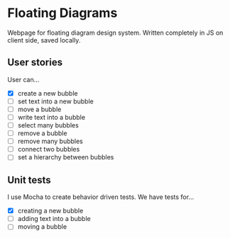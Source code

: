 # Floating Diagrams
Webpage for floating diagram design system. Written completely in JS on client side, saved locally.

## User stories

User can...

- [x] create a new bubble
- [ ] set text into a new bubble
- [ ] move a bubble
- [ ] write text into a bubble
- [ ] select many bubbles
- [ ] remove a bubble
- [ ] remove many bubbles
- [ ] connect two bubbles
- [ ] set a hierarchy between bubbles

## Unit tests

I use Mocha to create behavior driven tests. We have tests for...

- [x] creating a new bubble
- [ ] adding text into a bubble
- [ ] moving a bubble